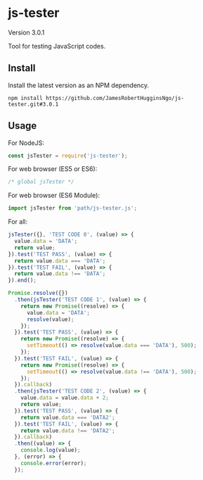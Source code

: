 # js-tester

Version 3.0.1

Tool for testing JavaScript codes.

## Install

Install the latest version as an NPM dependency.

``` console
npm install https://github.com/JamesRobertHugginsNgo/js-tester.git#3.0.1
```

## Usage

For NodeJS:

``` JavaScript
const jsTester = require('js-tester');
```

For web browser (ES5 or ES6):

``` JavaScript
/* global jsTester */
```

For web browser (ES6 Module):

``` JavaScript
import jsTester from 'path/js-tester.js';
```

For all:

``` JavaScript
jsTester({}, 'TEST CODE 0', (value) => {
  value.data = 'DATA';
  return value;
}).test('TEST PASS', (value) => {
  return value.data === 'DATA';
}).test('TEST FAIL', (value) => {
  return value.data !== 'DATA';
}).end();

Promise.resolve({})
  .then(jsTester('TEST CODE 1', (value) => {
    return new Promise((resolve) => {
      value.data = 'DATA';
      resolve(value);
    });
  }).test('TEST PASS', (value) => {
    return new Promise((resolve) => {
      setTimeout(() => resolve(value.data === 'DATA'), 500);
    });
  }).test('TEST FAIL', (value) => {
    return new Promise((resolve) => {
      setTimeout(() => resolve(value.data !== 'DATA'), 500);
    });
  }).callback)
  .then(jsTester('TEST CODE 2', (value) => {
    value.data = value.data + 2;
    return value;
  }).test('TEST PASS', (value) => {
    return value.data === 'DATA2';
  }).test('TEST FAIL', (value) => {
    return value.data !== 'DATA2';
  }).callback)
  .then((value) => {
    console.log(value);
  }, (error) => {
    console.error(error);
  });

```
